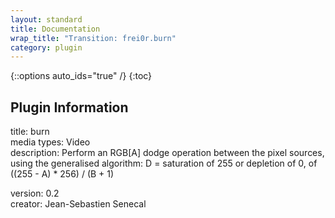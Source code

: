 ```yaml
---
layout: standard
title: Documentation
wrap_title: "Transition: frei0r.burn"
category: plugin
---
```

{::options auto_ids="true" /}
{:toc}

## Plugin Information

title: burn  
media types:
Video  
description: Perform an RGB[A] dodge operation between the pixel sources, using the generalised algorithm:
D = saturation of 255 or depletion of 0, of ((255 - A) * 256) / (B + 1)
  
version: 0.2  
creator: Jean-Sebastien Senecal  
